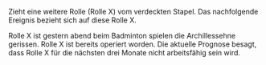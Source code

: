 Zieht eine weitere Rolle (Rolle X) vom verdeckten Stapel. Das nachfolgende Ereignis bezieht sich auf diese Rolle X.

Rolle X ist gestern abend beim Badminton spielen die Archillessehne gerissen. Rolle X ist bereits operiert worden. Die aktuelle Prognose besagt, dass Rolle X für die nächsten drei Monate nicht arbeitsfähig sein wird.


